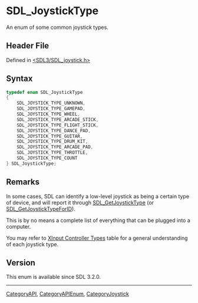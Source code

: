 # SDL_JoystickType

An enum of some common joystick types.

## Header File

Defined in [<SDL3/SDL_joystick.h>](https://github.com/libsdl-org/SDL/blob/main/include/SDL3/SDL_joystick.h)

## Syntax

```c
typedef enum SDL_JoystickType
{
    SDL_JOYSTICK_TYPE_UNKNOWN,
    SDL_JOYSTICK_TYPE_GAMEPAD,
    SDL_JOYSTICK_TYPE_WHEEL,
    SDL_JOYSTICK_TYPE_ARCADE_STICK,
    SDL_JOYSTICK_TYPE_FLIGHT_STICK,
    SDL_JOYSTICK_TYPE_DANCE_PAD,
    SDL_JOYSTICK_TYPE_GUITAR,
    SDL_JOYSTICK_TYPE_DRUM_KIT,
    SDL_JOYSTICK_TYPE_ARCADE_PAD,
    SDL_JOYSTICK_TYPE_THROTTLE,
    SDL_JOYSTICK_TYPE_COUNT
} SDL_JoystickType;
```

## Remarks

In some cases, SDL can identify a low-level joystick as being a certain
type of device, and will report it through
[SDL_GetJoystickType](SDL_GetJoystickType) (or
[SDL_GetJoystickTypeForID](SDL_GetJoystickTypeForID)).

This is by no means a complete list of everything that can be plugged into
a computer.

You may refer to
[XInput Controller Types](https://learn.microsoft.com/en-us/windows/win32/xinput/xinput-and-controller-subtypes)
table for a general understanding of each joystick type.

## Version

This enum is available since SDL 3.2.0.

----
[CategoryAPI](CategoryAPI), [CategoryAPIEnum](CategoryAPIEnum), [CategoryJoystick](CategoryJoystick)

